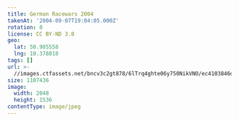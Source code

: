 ```yaml
---
title: German Racewars 2004
takenAt: '2004-09-07T19:04:05.000Z'
rotation: 0
license: CC BY-ND 3.0
geo:
  lat: 50.985558
  lng: 10.378818
tags: []
url: >-
  //images.ctfassets.net/bncv3c2gt878/6lTrq4ghte06y750NikVNO/ec4103846dfcab4bc1b95f922e68e440/german-racewars-2004_4540001703_o
size: 1107436
image:
  width: 2048
  height: 1536
contentType: image/jpeg
---
```


